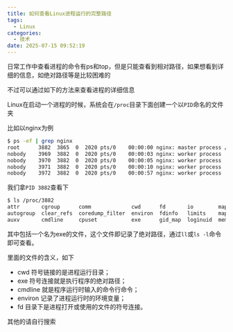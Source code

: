 ```yaml
---
title: 如何查看Linux进程运行的完整路径
tags:
  - Linux
categories:
  - 技术
date: 2025-07-15 09:52:19
---
```


日常工作中查看进程的命令有ps和top，但是只能查看到相对路径，如果想看到详细的信息，如绝对路径等是比较困难的

不过可以通过如下的方法来查看进程的详细信息

Linux在启动一个进程的时候，系统会在`/proc`目录下面创建一个以`PID`命名的文件夹

比如以nginx为例

```bash
$ ps -ef | grep nginx
root      3882  3865  0  2020 pts/0    00:00:00 nginx: master process /usr/bin/openresty -g daemon off;
nobody    3969  3882  0  2020 pts/0    00:00:03 nginx: worker process
nobody    3970  3882  0  2020 pts/0    00:00:05 nginx: worker process
nobody    3971  3882  0  2020 pts/0    00:00:10 nginx: worker process
nobody    3972  3882  0  2020 pts/0    00:00:57 nginx: worker process
```

我们拿`PID 3882`查看下

```bash
$ ls /proc/3882
attr       cgroup      comm             cwd      fd       io        map_files  mountinfo   net        oom_adj        pagemap      root       sessionid  stack  status   timers
autogroup  clear_refs  coredump_filter  environ  fdinfo   limits    maps       mounts      ns         oom_score      personality  sched      setgroups  stat   syscall  uid_map
auxv       cmdline     cpuset           exe      gid_map  loginuid  mem        mountstats  numa_maps  oom_score_adj  projid_map   schedstat  smaps      statm  task     wchan
```

其中包括一个名为exe的文件，这个文件即记录了绝对路径，通过`ll`或`ls -l`命令即可查看。

里面的文件的含义，如下

* cwd 符号链接的是进程运行目录；
* exe 符号连接就是执行程序的绝对路径；
* cmdline 就是程序运行时输入的命令行命令；
* environ 记录了进程运行时的环境变量；
* fd 目录下是进程打开或使用的文件的符号连接。

其他的请自行搜索
